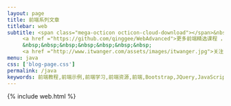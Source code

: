 ```yaml
---
layout: page
title: 前端系列文章
titlebar: web
subtitle: <span class="mega-octicon octicon-cloud-download"></span>&nbsp;&nbsp;
     <a href ="https://github.com/qinggee/WebAdvanced">更多前端精选课程 ， <font color="#EB9439">点我</font>查看！</a><br/>
     &nbsp;&nbsp;&nbsp;&nbsp;&nbsp;&nbsp;&nbsp;
     <a href ="http://www.itwanger.com/assets/images/itwanger.jpg">关注公众号：<font color="#00FF00">沉默王二</font>，回复"前端" 进群交流。</a>
menu: java
css: ['blog-page.css']
permalink: /java
keywords: 前端教程,前端示例,前端学习,前端资源,前端,Bootstrap,JQuery,JavaScript
---
```


{% include web.html %}